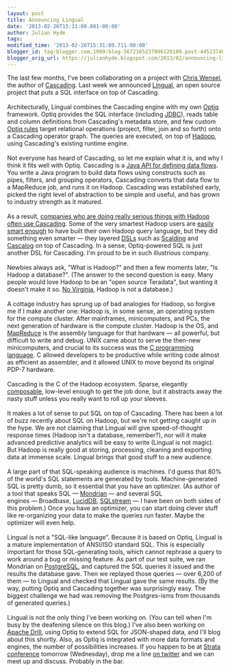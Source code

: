 ```yaml
---
layout: post
title: Announcing Lingual
date: '2013-02-26T15:31:00.001-08:00'
author: Julian Hyde
tags: 
modified_time: '2013-02-26T15:31:09.711-08:00'
blogger_id: tag:blogger.com,1999:blog-5672165237896126100.post-4452374024585215763
blogger_orig_url: https://julianhyde.blogspot.com/2013/02/announcing-lingual.html
---
```


The last few months, I've been collaborating on a project with <a href="https://twitter.com/cwensel" target="_blank">Chris Wensel</a>, the author of <a href="http://www.cascading.org/" target="_blank">Cascading</a>. Last week we announced <a href="http://www.cascading.org/lingual/" target="_blank">Lingual</a>, an open source project that puts a SQL interface on top of Cascading.<br /><br />Architecturally, Lingual combines the Cascading engine with my own&nbsp;<a href="https://github.com/julianhyde/optiq" target="_blank">Optiq</a> framework. Optiq provides the SQL interface (including <a href="http://en.wikipedia.org/wiki/Java_Database_Connectivity" target="_blank">JDBC</a>), reads table and column definitions from Cascading's metadata store, and few custom <a href="http://www.hydromatic.net/optiq/apidocs/org/eigenbase/relopt/RelOptRule.html" target="_blank">Optiq rules</a> target relational operations (project, filter, join and so forth) onto a Cascading operator graph. The queries are executed, on top of <a href="http://hadoop.apache.org/" target="_blank">Hadoop</a>, using Cascading's existing runtime engine. <br /><br />Not everyone has heard of Cascading, so let me explain what it is, and why I think it fits well with Optiq. Cascading is a <a href="http://docs.cascading.org/cascading/1.2/userguide/html/ch02.html" target="_blank">Java API for defining data flows</a>. You write a Java program to build data flows using constructs such as pipes, filters, and grouping operators, Cascading converts that data flow to a MapReduce job, and runs it on Hadoop. Cascading was established early, picked the right level of abstraction to be simple and useful, and has grown to industry strength as it matured.<br /><br />As a result, <a href="http://www.concurrentinc.com/case-studies/" target="_blank">companies who are doing really serious things with Hadoop often use Cascading</a>. Some of the very smartest Hadoop users are <a href="http://cs.stackexchange.com/questions/9648/what-use-are-groups-monoids-and-rings-in-database-computations" target="_blank">easily smart enough</a> to have built their own Hadoop query language, but they did something even smarter&nbsp;—&nbsp;they layered <a href="http://en.wikipedia.org/wiki/Domain-specific_language" target="_blank">DSLs</a> such as <a href="https://dev.twitter.com/blog/scalding" target="_blank">Scalding</a> and <a href="https://github.com/nathanmarz/cascalog" target="_blank">Cascalog</a> on top of Cascading. In a sense, Optiq-powered SQL is just another DSL for Cascading. I'm proud to be in such illustrious company.<br /><br />Newbies always ask, "What is Hadoop?" and then a few moments later, "Is Hadoop a database?". (The answer to the second question is easy. Many people would love Hadoop to be an "open source Teradata", but wanting it doesn't make it so. <a href="http://en.wikipedia.org/wiki/Yes,_Virginia,_there_is_a_Santa_Claus" target="_blank">No Virginia</a>, Hadoop is not a database.)<br /><br />A cottage industry has sprung up of bad analogies for Hadoop, so forgive me if I make another one: Hadoop is, in some sense, an operating system for the compute cluster. After mainframes, minicomputers, and PCs, the next generation of hardware is the compute cluster. Hadoop is the OS, and <a href="http://en.wikipedia.org/wiki/MapReduce" target="_blank">MapReduce</a> is the assembly language for that hardware&nbsp;—&nbsp;all powerful, but difficult to write and debug. UNIX came about to serve the then-new minicomputers, and crucial to its success was the <a href="http://en.wikipedia.org/wiki/C_(programming_language)" target="_blank">C programming language</a>. C allowed developers to be productive while writing code almost as efficient as assembler, and it allowed UNIX to move beyond its original PDP-7 hardware.<br /><br />Cascading is the C of the Hadoop ecosystem. Sparse, elegantly <a href="http://queue.acm.org/detail.cfm?id=2141937" target="_blank">composable</a>, low-level enough to get the job done, but it abstracts away the nasty stuff unless you really want to roll up your sleeves.<br /><br />It makes a lot of sense to put SQL on top of Cascading. There has been a lot of buzz recently about SQL on Hadoop, but we're not getting caught up in the hype. We are not claiming that Lingual will give speed-of-thought response times (Hadoop isn't a database, remember?), nor will it make advanced predictive analytics will be easy to write (Lingual is not magic). But Hadoop is really good at storing, processing, cleaning and exporting data at immense scale. Lingual brings that good stuff to a new audience.<br /><br />A large part of that SQL-speaking audience is machines. I'd guess that 80% of the world's SQL statements are generated by tools. Machine-generated SQL is pretty dumb, so it essential that you have an optimizer. (As author of a tool that speaks SQL — <a href="http://mondrian.pentaho.com/" target="_blank">Mondrian</a>&nbsp;—&nbsp;and several SQL engines&nbsp;—&nbsp;Broadbase, <a href="http://www.luciddb.org/html/main.html" target="_blank">LucidDB</a>, <a href="http://www.sqlstream.com/" target="_blank">SQLstream</a>&nbsp;—&nbsp;I have been on both sides of this problem.) Once you have an optimizer, you can start doing clever stuff like re-organizing your data to make the queries run faster. Maybe the optimizer will even help.<br /><br />Lingual is not a "SQL-like language". Because it is based on Optiq, Lingual is a mature implementation of ANSI/ISO standard SQL. This is especially important for those SQL-generating tools, which cannot rephrase a query to work around a bug or missing feature. As part of our test suite, we ran Mondrian on <a href="http://www.postgresql.org/" target="_blank">PostgreSQL</a>, and captured the SQL queries it issued and the results the database gave. Then we replayed those queries&nbsp;—&nbsp;over 6,200 of them&nbsp;—&nbsp;to Lingual and checked that Lingual gave the same results. (By the way, putting Optiq and Cascading together was surprisingly easy. The biggest challenge we had was removing the Postgres-isms from thousands of generated queries.)<br /><br />Lingual is not the only thing I've been working on. (You can tell when I'm busy by the deafening silence on this blog.) I've also been working on <a href="http://incubator.apache.org/drill/" target="_blank">Apache Drill</a>, using Optiq to extend SQL for JSON-shaped data, and I'll blog about this shortly. Also, as Optiq is integrated with more data formats and engines, the number of possibilities increases. If you happen to be at <a href="http://strataconf.com/strata2013/" target="_blank">Strata conference</a> tomorrow (Wednesday), drop me a line <a href="https://twitter.com/julianhyde" target="_blank">on twitter</a> and we can meet up and discuss. Probably in the bar.